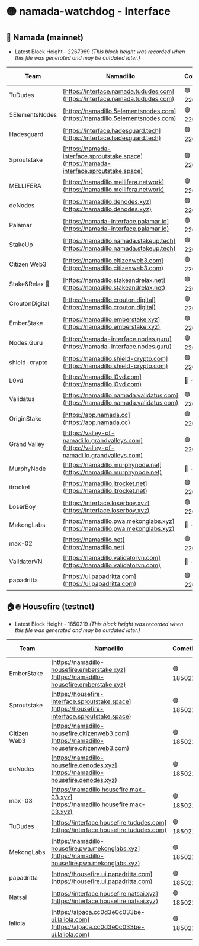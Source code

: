 # 🟡 namada-watchdog - Interface

## 🚀 Namada (mainnet)
- Latest Block Height - 2267969 *(This block height was recorded when this file was generated and may be outdated later.)*

| Team | Namadillo | CometBFT | Indexer | MASP Indexer |
|-|-|-|-|-|
| TuDudes | [https://interface.namada.tududes.com](https://interface.namada.tududes.com) | 🟢 2267953 | 🟢 2267952 | 🟢 2267952 |
| 5ElementsNodes | [https://namadillo.5elementsnodes.com](https://namadillo.5elementsnodes.com) | 🟢 2267953 | 🟢 2267952 | 🟢 2267953 |
| Hadesguard | [https://interface.hadesguard.tech](https://interface.hadesguard.tech) | 🟢 2267953 | 🟢 2267953 | 🟢 2267953 |
| Sproutstake | [https://namada-interface.sproutstake.space](https://namada-interface.sproutstake.space) | 🟢 2267954 | 🟢 2267954 | 🟢 2267953 |
| MELLIFERA | [https://namadillo.mellifera.network](https://namadillo.mellifera.network) | 🟢 2267955 | 🟢 2267955 | 🟢 2267954 |
| deNodes | [https://namadillo.denodes.xyz](https://namadillo.denodes.xyz) | 🟢 2267955 | 🟢 2267955 | 🟢 2267955 |
| Palamar | [https://namada-interface.palamar.io](https://namada-interface.palamar.io) | 🟢 2267956 | 🟢 2267956 | 🟢 2267956 |
| StakeUp | [https://namadillo.namada.stakeup.tech](https://namadillo.namada.stakeup.tech) | 🟢 2267957 | 🟢 2267956 | 🟢 2267957 |
| Citizen Web3 | [https://namadillo.citizenweb3.com](https://namadillo.citizenweb3.com) | 🟢 2267957 | 🟢 2267957 | 🟢 2267957 |
| Stake&Relax 🦥 | [https://namadillo.stakeandrelax.net](https://namadillo.stakeandrelax.net) | 🟢 2267958 | 🟢 2267958 | 🟢 2267958 |
| CroutonDigital | [https://namadillo.crouton.digital](https://namadillo.crouton.digital) | 🟢 2267958 | 🟢 2267958 | 🟢 2267958 |
| EmberStake | [https://namadillo.emberstake.xyz](https://namadillo.emberstake.xyz) | 🟢 2267958 | 🟢 2267958 | 🟢 2267958 |
| Nodes.Guru | [https://namada-interface.nodes.guru](https://namada-interface.nodes.guru) | 🟢 2267959 | 🟢 2267959 | 🟢 2267959 |
| shield-crypto | [https://namadillo.shield-crypto.com](https://namadillo.shield-crypto.com) | 🟢 2267960 | 🟢 2267959 | 🟢 2267959 |
| L0vd | [https://namadillo.l0vd.com](https://namadillo.l0vd.com) | 🔴 - | 🔴 - | 🔴 - |
| Validatus | [https://namadillo.namada.validatus.com](https://namadillo.namada.validatus.com) | 🟢 2267962 | 🔴 2267325 | 🔴 2177377 |
| OriginStake | [https://app.namada.cc](https://app.namada.cc) | 🟢 2267963 | 🟢 2267963 | 🟢 2267963 |
| Grand Valley | [https://valley-of-namadillo.grandvalleys.com](https://valley-of-namadillo.grandvalleys.com) | 🟢 2267963 | 🟢 2267963 | 🟢 2267963 |
| MurphyNode | [https://namadillo.murphynode.net](https://namadillo.murphynode.net) | 🔴 - | 🔴 - | 🔴 - |
| itrocket | [https://namadillo.itrocket.net](https://namadillo.itrocket.net) | 🟢 2267965 | 🟢 2267965 | 🟢 2267966 |
| LoserBoy | [https://interface.loserboy.xyz](https://interface.loserboy.xyz) | 🟢 2267966 | 🟢 2267966 | 🟢 2267966 |
| MekongLabs | [https://namadillo.pwa.mekonglabs.xyz](https://namadillo.pwa.mekonglabs.xyz) | 🔴 - | 🔴 - | 🔴 - |
| max-02 | [https://namadillo.net](https://namadillo.net) | 🟢 2267967 | 🟢 2267966 | 🟢 2267966 |
| ValidatorVN | [https://namadillo.validatorvn.com](https://namadillo.validatorvn.com) | 🔴 - | 🔴 - | 🔴 - |
| papadritta | [https://ui.papadritta.com](https://ui.papadritta.com) | 🟢 2267969 | 🟢 2267969 | 🟢 2267969 |

## 🏠🔥 Housefire (testnet)
- Latest Block Height - 1850219 *(This block height was recorded when this file was generated and may be outdated later.)*

| Team | Namadillo | CometBFT | Indexer | MASP Indexer |
|-|-|-|-|-|
| EmberStake | [https://namadillo-housefire.emberstake.xyz](https://namadillo-housefire.emberstake.xyz) | 🟢 1850215 | 🟢 1850215 | 🟢 1850215 |
| Sproutstake | [https://housefire-interface.sproutstake.space](https://housefire-interface.sproutstake.space) | 🟢 1850215 | 🟢 1850215 | 🟢 1850215 |
| Citizen Web3 | [https://namadillo-housefire.citizenweb3.com](https://namadillo-housefire.citizenweb3.com) | 🟢 1850216 | 🟢 1850216 | 🟢 1850216 |
| deNodes | [https://namadillo-housefire.denodes.xyz](https://namadillo-housefire.denodes.xyz) | 🟢 1850216 | 🟢 1850216 | 🟢 1850216 |
| max-03 | [https://namadillo.housefire.max-03.xyz](https://namadillo.housefire.max-03.xyz) | 🟢 1850217 | 🟢 1850217 | 🟢 1850217 |
| TuDudes | [https://interface.housefire.tududes.com](https://interface.housefire.tududes.com) | 🟢 1850217 | 🟢 1850217 | 🟢 1850217 |
| MekongLabs | [https://namadillo-housefire.pwa.mekonglabs.xyz](https://namadillo-housefire.pwa.mekonglabs.xyz) | 🟢 1850217 | 🟢 1850217 | 🟢 1850217 |
| papadritta | [https://housefire.ui.papadritta.com](https://housefire.ui.papadritta.com) | 🟢 1850218 | 🟢 1850218 | 🟢 1850218 |
| Natsai | [https://interface.housefire.natsai.xyz](https://interface.housefire.natsai.xyz) | 🟢 1850218 | 🟢 1850218 | 🟢 1850218 |
| laliola | [https://alpaca.cc0d3e0c033be-ui.laliola.com](https://alpaca.cc0d3e0c033be-ui.laliola.com) | 🟢 1850219 | 🟢 1850219 | 🟢 1850219 |

